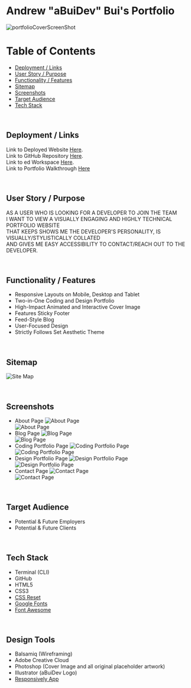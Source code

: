 # Andrew "aBuiDev" Bui's Portfolio

![portfolioCoverScreenShot](./docs/screenShotMainPage.jpg)

# Table of Contents

* [Deployment / Links](#Deployment)
* [User Story / Purpose](#User-Story-/-Purpose)
* [Functionality / Features](#Functionality-/-Features)
* [Sitemap](#Sitemap)
* [Screenshots](#Screenshots)
* [Target Audience](#Target-Audience)
* [Tech Stack](#Tech-Stack)

<br>

## Deployment / Links
Link to Deployed Website [Here](https://youtu.be/6xd0MWG57CA). <br>
Link to GitHub Repository [Here](https://github.com/aBuiDev/aBuiDevPortfolio.git). <br>
Link to ed Workspace [Here](https://edstem.org/courses/4464/workspaces/pAi7odXFRqacITESx889AAlOUKTJOj3B). <br>
Link to Portfolio Walkthrough [Here](https://youtu.be/X8lt8OZWoC4) <br>

<br>

## User Story / Purpose

AS A USER WHO IS LOOKING FOR A DEVELOPER TO JOIN THE TEAM <br>
I WANT TO VIEW A VISUALLY ENGAGING AND HIGHLY TECHNICAL PORTFOLIO WEBSITE <br>
THAT KEEPS SHOWS ME THE DEVELOPER'S PERSONALITY, IS VISUALLY/STYLISTICALLY COLLATED <br>
AND GIVES ME EASY ACCESSIBILITY TO CONTACT/REACH OUT TO THE DEVELOPER. <br> 

<br>

## Functionality / Features

* Responsive Layouts on Mobile, Desktop and Tablet
* Two-in-One Coding and Design Portfolio
* High-Impact Animated and Interactive Cover Image
* Features Sticky Footer
* Feed-Style Blog
* User-Focused Design
* Strictly Follows Set Aesthetic Theme

<br>

## Sitemap

![Site Map](./docs/screenShotSiteMap.jpg)

<br>

## Screenshots

* About Page
![About Page](./docs/screenShotAboutPage.jpg) <br>
![About Page](./docs/screenShotAboutPageResponsive.jpg) <br>
* Blog Page
![Blog Page](./docs/screenShotBlogPage.jpg) <br>
![Blog Page](./docs/screenShotBlogPageResponsive.jpg) <br>
* Coding Portfolio Page
![Coding Portfolio Page](./docs/screenShotCodingPortfolioPage.jpg) <br>
![Coding Portfolio Page](./docs/screenShotCodingPortfolioPageResponsive.jpg) <br>
* Design Portfolio Page
![Design Portfolio Page](./docs/screenShotDesignPortfolioPage.jpg) <br>
![Design Portfolio Page](./docs/screenShotDesignPortfolioPageResponsive.jpg) <br>
* Contact Page
![Contact Page](./docs/screenShotContactPage.jpg) <br> 
![Contact Page](./docs/screenShotContactPageResponsive.jpg) <br>

<br>

## Target Audience

* Potential & Future Employers
* Potential & Future Clients

<br>

## Tech Stack

* Terminal (CLI)
* GitHub
* HTML5
* CSS3
* [CSS Reset](https://meyerweb.com/eric/tools/css/reset/)
* [Google Fonts](https://fonts.google.com/?query=poppins)
* [Font Awesome](https://fontawesome.com/)

<br>

## Design Tools

* Balsamiq (Wireframing)
* Adobe Creative Cloud
* Photoshop (Cover Image and all original placeholder artwork)
* Illustrator (aBuiDev Logo)
* [Responsively App](https://responsively.app/)

